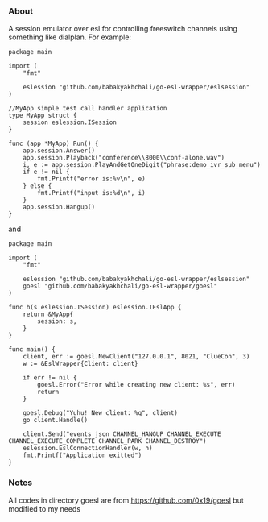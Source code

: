 ### About
A session emulator over esl for controlling freeswitch channels using something like dialplan.
For example:
``` golang
package main

import (
	"fmt"

	eslession "github.com/babakyakhchali/go-esl-wrapper/eslsession"
)

//MyApp simple test call handler application
type MyApp struct {
	session eslession.ISession
}

func (app *MyApp) Run() {
	app.session.Answer()
	app.session.Playback("conference\\8000\\conf-alone.wav")
	i, e := app.session.PlayAndGetOneDigit("phrase:demo_ivr_sub_menu")
	if e != nil {
		fmt.Printf("error is:%v\n", e)
	} else {
		fmt.Printf("input is:%d\n", i)
	}
	app.session.Hangup()
}

```

and

```golang
package main

import (
	"fmt"

	eslession "github.com/babakyakhchali/go-esl-wrapper/eslsession"
	goesl "github.com/babakyakhchali/go-esl-wrapper/goesl"
)

func h(s eslession.ISession) eslession.IEslApp {
	return &MyApp{
		session: s,
	}
}

func main() {
	client, err := goesl.NewClient("127.0.0.1", 8021, "ClueCon", 3)
	w := &EslWrapper{Client: client}

	if err != nil {
		goesl.Error("Error while creating new client: %s", err)
		return
	}

	goesl.Debug("Yuhu! New client: %q", client)
	go client.Handle()

	client.Send("events json CHANNEL_HANGUP CHANNEL_EXECUTE CHANNEL_EXECUTE_COMPLETE CHANNEL_PARK CHANNEL_DESTROY")
	eslession.EslConnectionHandler(w, h)
	fmt.Printf("Application exitted")
}

```
### Notes
All codes in directory goesl are from https://github.com/0x19/goesl but modified to my needs
